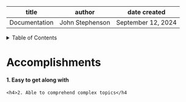 | title | author | date created
| -------- | ------- | -------|
| Documentation | John Stephenson | September 12, 2024 |  
   
<!--
# Table of Contents  
-->
<details>  
<summary>Table of Contents</summary>  

[Accomplishments](#accomplishments)  
</details>  
<h1>Accomplishments</h1> 
    <h4>1. Easy to get along with</h4>  

    <h4>2. Able to comprehend complex topics</h4  